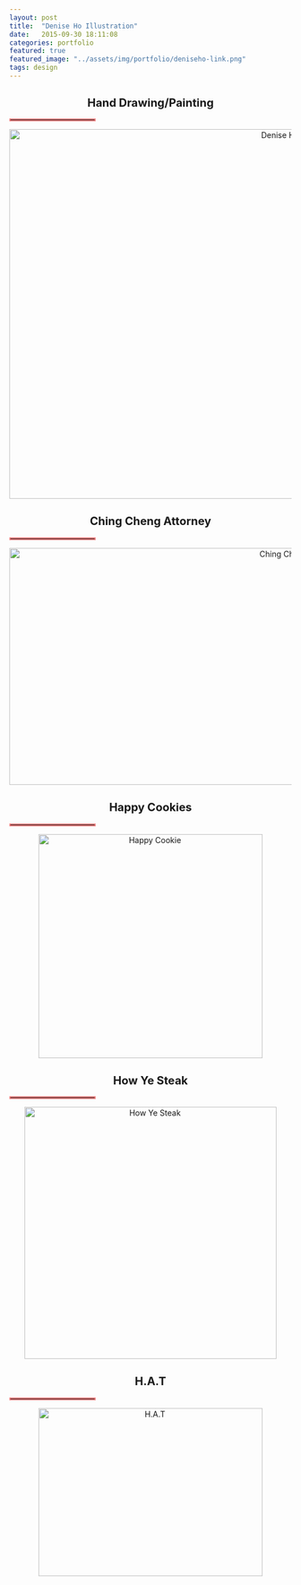 ```yaml
---
layout: post
title:  "Denise Ho Illustration"
date:   2015-09-30 18:11:08
categories: portfolio
featured: true
featured_image: "../assets/img/portfolio/deniseho-link.png"
tags: design
---
```


<div style="text-align: center; padding-bottom: 4rem">
<h2>Hand Drawing/Painting</h2>
<hr class="bar">
<a data-flickr-embed="true" data-footer="true"  href="https://www.flickr.com/photos/69859077@N04/albums/72157680613347471" title="Denise Ho Illustration"><img src="https://c1.staticflickr.com/3/2882/33907118352_f0eaf7ea23_b.jpg" width="1024" height="660" alt="Denise Ho Illustration"></a><script async src="//embedr.flickr.com/assets/client-code.js" charset="utf-8"></script>

<h2>Ching Cheng Attorney</h2>
<hr class="bar">
<a data-flickr-embed="true" data-footer="true"  href="https://www.flickr.com/photos/69859077@N04/albums/72157682653729625" title="Ching Cheng Attorney"><img src="https://c1.staticflickr.com/3/2915/33680311430_514839b75f_b.jpg" width="1024" height="423" alt="Ching Cheng Attorney"></a><script async src="//embedr.flickr.com/assets/client-code.js" charset="utf-8"></script>

<h2>Happy Cookies</h2>
<hr class="bar">
<a data-flickr-embed="true" data-footer="true"  href="https://www.flickr.com/photos/69859077@N04/albums/72157682655560795" title="Happy Cookie"><img src="https://c1.staticflickr.com/3/2848/33254012323_13fce896a5_z.jpg" width="400" height="400" alt="Happy Cookie"></a><script async src="//embedr.flickr.com/assets/client-code.js" charset="utf-8"></script>

<h2>How Ye Steak</h2>
<hr class="bar">
<a data-flickr-embed="true" data-footer="true"  href="https://www.flickr.com/photos/69859077@N04/albums/72157680071762002" title="How Ye Steak"><img src="https://c1.staticflickr.com/3/2925/34065143615_a242297b63_z.jpg" width="450" alt="How Ye Steak"></a><script async src="//embedr.flickr.com/assets/client-code.js" charset="utf-8"></script>

<h2>H.A.T</h2>
<hr class="bar">
<a data-flickr-embed="true" data-footer="true"  href="https://www.flickr.com/photos/69859077@N04/albums/72157680856001110" title="H.A.T"><img src="https://c1.staticflickr.com/3/2875/34065024405_0afee02c31_z.jpg" width="400" height="300" alt="H.A.T"></a><script async src="//embedr.flickr.com/assets/client-code.js" charset="utf-8"></script>
</div>

<style>
h2{
    font-size: 20px;
}

.bar{
    width: 150px;
    border: 2px solid lightcoral;
}
</style>